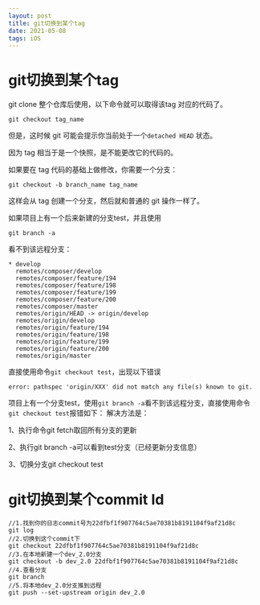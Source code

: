 ```yaml
---
layout: post
title: git切换到某个tag
date: 2021-05-08
tags: iOS
---
```


# git切换到某个tag
git clone 整个仓库后使用，以下命令就可以取得该tag 对应的代码了。 
```
git checkout tag_name
```
但是，这时候 git 可能会提示你当前处于一个`detached HEAD` 状态。

因为 tag 相当于是一个快照，是不能更改它的代码的。

如果要在 tag 代码的基础上做修改，你需要一个分支： 
```
git checkout -b branch_name tag_name
```
这样会从 tag 创建一个分支，然后就和普通的 git 操作一样了。


如果项目上有一个后来新建的分支test，并且使用
```
git branch -a
```
看不到该远程分支：
```
* develop
  remotes/composer/develop
  remotes/composer/feature/194
  remotes/composer/feature/198
  remotes/composer/feature/199
  remotes/composer/feature/200
  remotes/composer/master
  remotes/origin/HEAD -> origin/develop
  remotes/origin/develop
  remotes/origin/feature/194
  remotes/origin/feature/198
  remotes/origin/feature/199
  remotes/origin/feature/200
  remotes/origin/master
```
直接使用命令`git checkout test`，出现以下错误
```
error: pathspec 'origin/XXX' did not match any file(s) known to git.
```
项目上有一个分支test，使用`git branch -a`看不到该远程分支，直接使用命令
`git checkout test`报错如下：
解决方法是：

1、执行命令git fetch取回所有分支的更新

2、执行git branch -a可以看到test分支（已经更新分支信息）

3、切换分支git checkout test

# git切换到某个commit Id

```
//1.找到你的日志commit号为22dfbf1f907764c5ae70381b8191104f9af21d8c 
git log
//2.切换到这个commit下
git checkout 22dfbf1f907764c5ae70381b8191104f9af21d8c
//3.在本地新建一个dev_2.0分支
git checkout -b dev_2.0 22dfbf1f907764c5ae70381b8191104f9af21d8c
//4.查看分支
git branch
//5.将本地dev_2.0分支推到远程
git push --set-upstream origin dev_2.0
```
